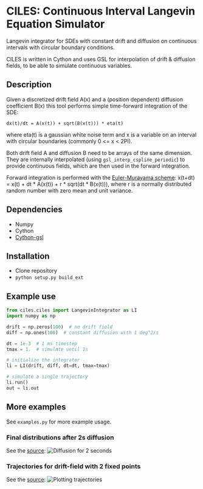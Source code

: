 # CILES: Continuous Interval Langevin Equation Simulator

Langevin integrator for SDEs with constant drift and diffusion on continuous intervals with circular boundary conditions.

CILES is written in Cython and uses GSL for interpolation of drift & diffusion fields, to be able to simulate continuous variables.

## Description

Given a discretized drift field A(x) and a (position dependent) diffusion coefficient B(x) this tool performs simple time-forward integration of the SDE:

```
dx(t)/dt = A(x(t)) + sqrt(B(x(t))) * eta(t)
```

where eta(t) is a gaussian white noise term and x is a variable on an interval with circular boundaries (commonly 0 <= x < 2PI).

Both drift field A and diffusion B need to be arrays of the same dimension. They are internally interpolated (using ``gsl_interp_cspline_periodic``) to provide continuous fields, which are then used in the forward integration.

Forward integration is performed with the [Euler-Murayama scheme](https://en.wikipedia.org/wiki/Euler%E2%80%93Maruyama_method):
x(t+dt) = x(t) + dt * A(x(t)) + r * sqrt(dt * B(x(t))),
where r is a normally distributed random number with zero mean and unit variance.

## Dependencies
* Numpy
* Cython
* [Cython-gsl](https://github.com/twiecki/CythonGSL)

## Installation
* Clone repository
* `python setup.py build_ext`

## Example use

```python
from ciles.ciles import LangevinIntegrator as LI
import numpy as np

drift = np.zeros(100)  # no drift field
diff = np.ones(100)  # constant diffusion with 1 deg^2/s

dt = 1e-3  # 1 ms timestep
tmax = 1.  # simulate until 1s

# initialize the integrator
li = LI(drift, diff, dt=dt, tmax=tmax)

# simulate a single trajectory
li.run()
out = li.out
```

## More examples

See ``examples.py`` for more example usage.

### Final distributions after 2s diffusion
See the [source](https://github.com/flinz/ciles/blob/master/examples.py#L7):
![Diffusion for 2 seconds](https://user-images.githubusercontent.com/97735/33634816-ce92b380-da15-11e7-944c-e704cbe9cfab.png)

### Trajectories for drift-field with 2 fixed points
See the [source](https://github.com/flinz/ciles/blob/master/examples.py#L37):
![Plotting trajectories](https://user-images.githubusercontent.com/97735/33634815-ce790f48-da15-11e7-9cd9-1e08fdab9773.png)


